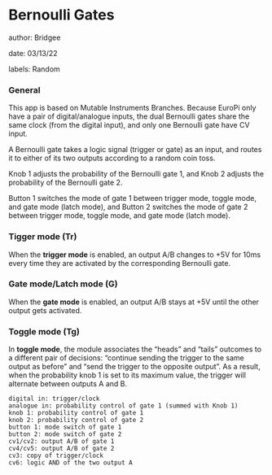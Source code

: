 # Bernoulli Gates

author: Bridgee

date: 03/13/22

labels: Random

### General
This app is based on Mutable Instruments Branches. Because EuroPi only have a pair of digital/analogue inputs, the dual Bernoulli gates share the same clock (from the digital input), and only one Bernoulli gate have CV input.

A Bernoulli gate takes a logic signal (trigger or gate) as an input, and routes it to either of its two outputs according to a random coin toss.

Knob 1 adjusts the probability of the Bernoulli gate 1, and Knob 2 adjusts the probability of the Bernoulli gate 2.

Button 1 switches the mode of gate 1 between trigger mode, toggle mode, and gate mode (latch mode), and Button 2 switches the mode of gate 2 between trigger mode, toggle mode, and gate mode (latch mode).

### Tigger mode (Tr)

When the **trigger mode** is enabled, an output A/B changes to +5V for 10ms every time they are activated by the corresponding Bernoulli gate.

### Gate mode/Latch mode (G)

When the **gate mode** is enabled, an output A/B stays at +5V until the other output gets activated.

### Toggle mode (Tg)

In **toggle mode**, the module associates the “heads” and “tails” outcomes to a different pair of decisions: “continue sending the trigger to the same output as before” and “send the trigger to the opposite output”. As a result, when the probability knob 1 is set to its maximum value, the trigger will alternate between outputs A and B.





    digital in: trigger/clock
    analogue in: probability control of gate 1 (summed with Knob 1)
    knob 1: probability control of gate 1
    knob 2: probability control of gate 2
    button 1: mode switch of gate 1
    button 2: mode switch of gate 2
    cv1/cv2: output A/B of gate 1
    cv4/cv5: output A/B of gate 2
    cv3: copy of trigger/clock
    cv6: logic AND of the two output A
